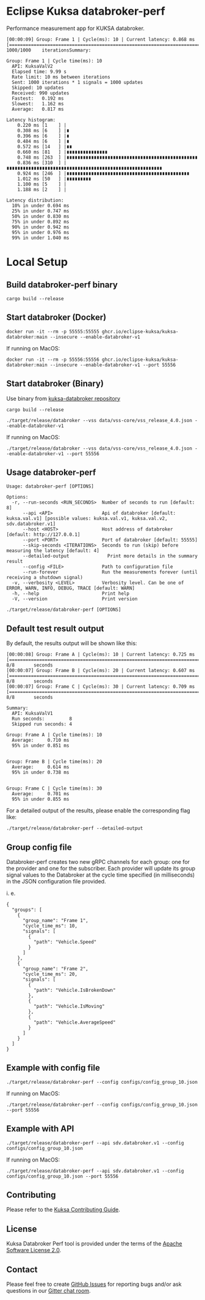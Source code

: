 # Eclipse Kuksa databroker-perf

Performance measurement app for KUKSA databroker.

```
[00:00:09] Group: Frame 1 | Cycle(ms): 10 | Current latency: 0.868 ms [===========================================================================================================]    1000/1000    iterationsSummary:

Group: Frame 1 | Cycle time(ms): 10
  API: KuksaValV2
  Elapsed time: 9.99 s
  Rate limit: 10 ms between iterations
  Sent: 1000 iterations * 1 signals = 1000 updates
  Skipped: 10 updates
  Received: 990 updates
  Fastest:   0.192 ms
  Slowest:   1.162 ms
  Average:   0.817 ms

Latency histogram:
    0.220 ms [1    ] |
    0.308 ms [6    ] |∎
    0.396 ms [6    ] |∎
    0.484 ms [6    ] |∎
    0.572 ms [14   ] |∎∎
    0.660 ms [81   ] |∎∎∎∎∎∎∎∎∎∎∎∎∎∎∎
    0.748 ms [263  ] |∎∎∎∎∎∎∎∎∎∎∎∎∎∎∎∎∎∎∎∎∎∎∎∎∎∎∎∎∎∎∎∎∎∎∎∎∎∎∎∎∎∎∎∎∎∎∎∎
    0.836 ms [310  ] |∎∎∎∎∎∎∎∎∎∎∎∎∎∎∎∎∎∎∎∎∎∎∎∎∎∎∎∎∎∎∎∎∎∎∎∎∎∎∎∎∎∎∎∎∎∎∎∎∎∎∎∎∎∎∎∎∎
    0.924 ms [246  ] |∎∎∎∎∎∎∎∎∎∎∎∎∎∎∎∎∎∎∎∎∎∎∎∎∎∎∎∎∎∎∎∎∎∎∎∎∎∎∎∎∎∎∎∎∎
    1.012 ms [50   ] |∎∎∎∎∎∎∎∎∎
    1.100 ms [5    ] |
    1.188 ms [2    ] |

Latency distribution:
  10% in under 0.694 ms
  25% in under 0.747 ms
  50% in under 0.830 ms
  75% in under 0.892 ms
  90% in under 0.942 ms
  95% in under 0.976 ms
  99% in under 1.040 ms

```

# Local Setup

## Build databroker-perf binary

```
cargo build --release
```

## Start databroker (Docker)

```
docker run -it --rm -p 55555:55555 ghcr.io/eclipse-kuksa/kuksa-databroker:main --insecure --enable-databroker-v1
```

If running on MacOS:

```
docker run -it --rm -p 55556:55556 ghcr.io/eclipse-kuksa/kuksa-databroker:main --insecure --enable-databroker-v1 --port 55556
```

## Start databroker (Binary)

Use binary from [kuksa-databroker repository](https://github.com/eclipse-kuksa/kuksa-databroker)

```
cargo build --release
```

```
./target/release/databroker --vss data/vss-core/vss_release_4.0.json --enable-databroker-v1
```

If running on MacOS:

```
./target/release/databroker --vss data/vss-core/vss_release_4.0.json --enable-databroker-v1 --port 55556
```

## Usage databroker-perf

```
Usage: databroker-perf [OPTIONS]

Options:
  -r, --run-seconds <RUN_SECONDS>  Number of seconds to run [default: 8]
      --api <API>                  Api of databroker [default: kuksa.val.v1] [possible values: kuksa.val.v1, kuksa.val.v2, sdv.databroker.v1]
      --host <HOST>                Host address of databroker [default: http://127.0.0.1]
      --port <PORT>                Port of databroker [default: 55555]
      --skip-seconds <ITERATIONS>  Seconds to run (skip) before measuring the latency [default: 4]
      --detailed-output              Print more details in the summary result
      --config <FILE>              Path to configuration file
      --run-forever                Run the measurements forever (until receiving a shutdown signal)
  -v, --verbosity <LEVEL>          Verbosity level. Can be one of ERROR, WARN, INFO, DEBUG, TRACE [default: WARN]
  -h, --help                       Print help
  -V, --version                    Print version
```

```
./target/release/databroker-perf [OPTIONS]
```

## Default test result output

By default, the results output will be shown like this:
```
[00:00:08] Group: Frame A | Cycle(ms): 10 | Current latency: 0.725 ms [==============================================================================================================]       8/8       seconds
[00:00:07] Group: Frame B | Cycle(ms): 20 | Current latency: 0.607 ms [==============================================================================================================]       8/8       seconds
[00:00:07] Group: Frame C | Cycle(ms): 30 | Current latency: 0.709 ms [==============================================================================================================]       8/8       seconds

Summary:
  API: KuksaValV1
  Run seconds:         8
  Skipped run seconds: 4

Group: Frame A | Cycle time(ms): 10
  Average:     0.710 ms
  95% in under 0.851 ms


Group: Frame B | Cycle time(ms): 20
  Average:     0.614 ms
  95% in under 0.738 ms


Group: Frame C | Cycle time(ms): 30
  Average:     0.701 ms
  95% in under 0.855 ms

```

For a detailed output of the results, please enable the corresponding flag like:

```
./target/release/databroker-perf --detailed-output
```

## Group config file

Databroker-perf creates two new gRPC channels for each group: one for the provider and one for the subscriber.
Each provider will update its group signal values to the Databroker at the cycle time specified (in milliseconds) in the JSON configuration file provided.

i. e.
```
{
  "groups": [
    {
      "group_name": "Frame 1",
      "cycle_time_ms": 10,
      "signals": [
        {
          "path": "Vehicle.Speed"
        }
      ]
    },
    {
      "group_name": "Frame 2",
      "cycle_time_ms": 20,
      "signals": [
        {
          "path": "Vehicle.IsBrokenDown"
        },
        {
          "path": "Vehicle.IsMoving"
        },
        {
          "path": "Vehicle.AverageSpeed"
        }
      ]
    }
  ]
}
```

## Example with config file

```
./target/release/databroker-perf --config configs/config_group_10.json
```

If running on MacOS:

```
./target/release/databroker-perf --config configs/config_group_10.json --port 55556
```

## Example with API

```
./target/release/databroker-perf --api sdv.databroker.v1 --config configs/config_group_10.json
```

If running on MacOS:

```
./target/release/databroker-perf --api sdv.databroker.v1 --config configs/config_group_10.json --port 55556
```

## Contributing

Please refer to the [Kuksa Contributing Guide](CONTRIBUTING.md).

## License

Kuksa Databroker Perf tool is provided under the terms of the [Apache Software License 2.0](LICENSE).

## Contact

Please feel free to create [GitHub Issues](https://github.com/eclipse-kuksa/kuksa-perf/issues) for reporting bugs and/or ask questions in our [Gitter chat room](https://matrix.to/#/#kuksa-val_community:gitter.im).
